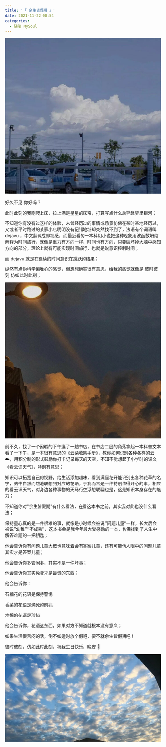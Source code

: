 ```yaml
---
title: '「 余生皆假期 」'
date: 2021-11-22 00:54
categories:
  - 随笔 MySoul
---
```


![图 2](../../images/cbfc4eb9333f3cb6d696732ef77fc5057959b4a12b6ce86c64a3eb29b9890d44.png)

好久不见 你好吗？

此时此刻的我刚爬上床，拉上满是星星的床帘，打算写点什么后奔赴梦里银河；

不知道你有没有过这样的体验，未曾经历过的事情或场景仿佛在某时某地经历过，又或者平时路过的某家小店明明没有记错地址却突然找不到了，法语有个词语叫 dejavu ，中文翻译成即视感，而最近看的一本科幻小说把这种现象用波函数坍缩解释为时间旅行，就像是重力有方向一样，时间也有方向，只要破坏掉大脑中感知方向的部分，理论上就有可能实现时间旅行，也就是说意识控制时间；

而 dejavu 就是在连续的时间意识在跳跃的结果；

纵然有点伪科学偏唯心的感觉，但想想确实很有意思，给我的感觉就像是 彼时彼刻 仿如此时此刻；

![图 3](../../images/8cf8598112a4e9597b32db66f40968d43c8a132633d831c8ee4a2b20f47272da.png)

前不久，找了一个闲暇的下午逛了一趟书店，在书店二层的角落拿起一本科普文本看了一下午，是一本很有意思的《云朵收集手册》，教你如何识别各种各样的云 ☁️，用积分制的形式鼓励你打卡记录每天的天空，不知不觉想起了小学时的课文《看云识天气》，特别有意思；

知识可以拓宽自己的视野，给生活添加趣味，看到满庭花开能识别出各种花草的名字，脑中自然而然地联想到对应的花语，于我而言是一件特别值得开心的事，相应的看云识天气，对身边各种事物的天马行空浮想联翩也是，这是知识本身存在的魅力；

不知道你对"余生皆假期"有什么看法，在看这本书之前，其实我对此也没什么看法；

保持童心真的是一件很难的事，就像是小时候会被说‘’问题儿童‘’一样，长大后会被说‘’幼稚‘’‘’不成熟‘’，这本书会是我今年最大受感动的一本，仿佛找到了人生中解答难题的一把钥匙；

他会告诉你有问题儿童大概也意味着会有答案儿童，还有可能他人眼中的问题儿童其实才是答案儿童；

他会告诉你多管闲事，其实不是一件坏事；

他会告诉你其实免费才是最贵的东西；

他会告诉你：

石楠花的花语是保持警惕

香菜的花语是濒死的前兆

木棉的花语是珍惜

他会告诉你，花语这东西，如果对方不知道就根本没有意义；

如果生活很苦闷的话，倒不如适时放个假吧，要不就余生皆假期吧！

彼时彼刻，仿如此时此刻，祝我生日快乐，晚安 🌙

![图 4](../../images/b121db0db4024a651a539bb0fae82ae7aece09493f2bec38b9cf4195efb2ce62.png)

